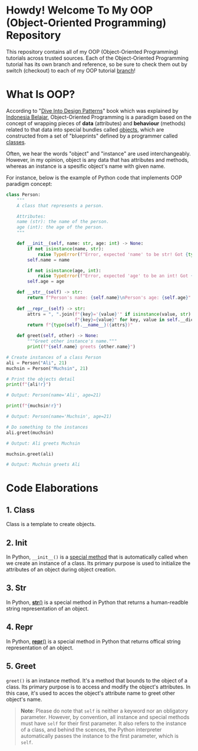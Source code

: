 # Howdy! Welcome To My OOP (Object-Oriented Programming) Repository

This repository contains all of my OOP (Object-Oriented Programming) tutorials across trusted sources. Each of the Object-Oriented Programming tutorial has its own branch and reference, so be sure to check them out by switch (checkout) to each of my OOP tutorial [branch](https://docs.github.com/en/pull-requests/collaborating-with-pull-requests/proposing-changes-to-your-work-with-pull-requests/about-branches)!

# What Is OOP?

According to "[Dive Into Design Patterns](https://refactoring.guru/design-patterns/book)" book which was explained by [Indonesia Belajar](https://www.youtube.com/watch?v=_Ld8wMr4OZ4&list=PL2O3HdJI4voFoyU6YyuLBdrsBSZWWtbQt), Object-Oriented Programming is a paradigm based on the concept of wrapping pieces of **data** (attributes) and **behaviour** (methods) related to that data into special bundles called [objects](https://docs.python.org/3/glossary.html#term-object), which are constructed from a set of "blueprints" defined by a programmer called [classes](https://docs.python.org/3/glossary.html#term-class).

Often, we hear the words "object" and "instance" are used interchangeably. However, in my opinion, object is any data that has attributes and methods, whereas an instance is a spesific object's name with given name. 

For instance, below is the example of Python code that implements OOP paradigm concept:

```python
class Person:
    """
    A class that represents a person.

    Attributes:
    name (str): the name of the person.
    age (int): the age of the person.
    """

    def __init__(self, name: str, age: int) -> None:
        if not isinstance(name, str):
            raise TypeError(f"Error, expected 'name' to be str! Got {type(name).__name__}.")
        self.name = name

        if not isinstance(age, int):
            raise TypeError(f"Error, expected 'age' to be an int! Got {type(age).__name__}.")
        self.age = age

    def __str__(self) -> str:
        return f"Person's name: {self.name}\nPerson's age: {self.age}"
    
    def __repr__(self) -> str:
        attrs = ", ".join(f"{key}='{value}'" if isinstance(value, str) else
                          f"{key}={value}" for key, value in self.__dict__.items())
        return f"{type(self).__name__}({attrs})"

    def greet(self, other) -> None:
        """Greet other instance's name."""
        print(f"{self.name} greets {other.name}")

# Create instances of a class Person
ali = Person("Ali", 21)
muchsin = Person("Muchsin", 21)

# Print the objects detail
print(f"{ali!r}")

# Output: Person(name='Ali', age=21)

print(f"{muchsin!r}")

# Output: Person(name='Muchsin', age=21)

# Do something to the instances
ali.greet(muchsin)

# Output: Ali greets Muchsin

muchsin.greet(ali)

# Output: Muchsin greets Ali
```

# Code Elaborations

## 1. Class

Class is a template to create objects.

## 2. Init

In Python, `__init__()` is a [special method](https://docs.python.org/3/glossary.html#term-special-method) that is automatically called when we create an instance of a class. Its primary purpose is used to initialize the attributes of an object during object creation.

## 3. Str

In Python, [__str__()](https://docs.python.org/3/reference/datamodel.html#object.__str__) is a special method in Python that returns a human-readble string representation of an object.

## 4. Repr

In Python, [__repr__()](https://docs.python.org/3/reference/datamodel.html#object.__repr__) is a special method in Python that returns offical string representation of an object.

## 5. Greet

`greet()` is an instance method. It's a method that bounds to the object of a class. Its primary purpose is to access and modify the object's attributes. In this case, it's used to acces the object's attribute name to greet other object's name.

> **Note**: Please do note that `self` is neither a keyword nor an obligatory parameter. However, by convention, all instance and special methods must have `self` for their first parameter. It also refers to the instance of a class, and behind the scences, the Python interpreter automatically passes the instance to the first parameter, which is `self`.
